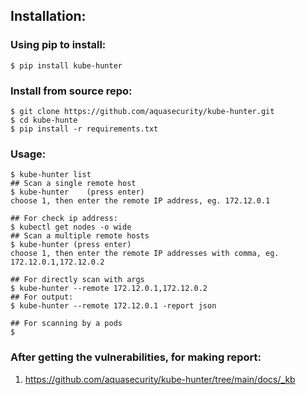 ## Installation:

### Using pip to install:
```
$ pip install kube-hunter
```
### Install from source repo:
```
$ git clone https://github.com/aquasecurity/kube-hunter.git
$ cd kube-hunte
$ pip install -r requirements.txt
```

### Usage:
```
$ kube-hunter list
## Scan a single remote host
$ kube-hunter    (press enter)
choose 1, then enter the remote IP address, eg. 172.12.0.1

## For check ip address:
$ kubectl get nodes -o wide
## Scan a multiple remote hosts
$ kube-hunter (press enter)
choose 1, then enter the remote IP addresses with comma, eg. 172.12.0.1,172.12.0.2

## For directly scan with args
$ kube-hunter --remote 172.12.0.1,172.12.0.2
## For output:
$ kube-hunter --remote 172.12.0.1 -report json

## For scanning by a pods
$ 
```

### After getting the vulnerabilities, for making report:
1. https://github.com/aquasecurity/kube-hunter/tree/main/docs/_kb

